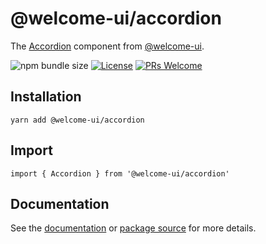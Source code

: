 # @welcome-ui/accordion

The [Accordion](https://welcome-ui.com/components/accordion) component from [@welcome-ui](https://welcome-ui.com).

![npm bundle size](https://img.shields.io/bundlephobia/minzip/@welcome-ui/accordion) [![License](https://img.shields.io/npm/l/welcome-ui.svg)](https://github.com/WTTJ/welcome-ui/blob/master/LICENSE) [![PRs Welcome](https://img.shields.io/badge/PRs-welcome-mediumspringgreen.svg)](ttps://github.com/WTTJ/welcome-ui/blob/master/CONTRIBUTING.mdx)

## Installation

    yarn add @welcome-ui/accordion

## Import

    import { Accordion } from '@welcome-ui/accordion'

## Documentation

See the [documentation](https://welcome-ui.com/components/accordion) or [package source](https://github.com/WTTJ/welcome-ui/tree/master/packages/Accordion) for more details.
